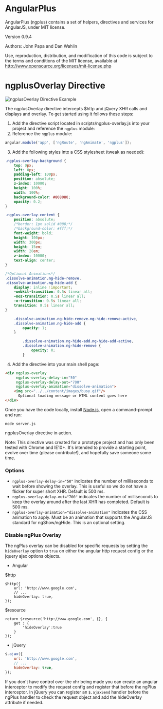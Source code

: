 AngularPlus
===========

AngularPlus (ngplus) contains a set of helpers, directives and services for AngularJS, under MIT license. 

Version 0.9.4

Authors: John Papa and Dan Wahlin
  
Use, reproduction, distribution, and modification of this code is subject to the terms and conditions of the MIT license, available at http://www.opensource.org/licenses/mit-license.php
 



# ngplusOverlay Directive

![ngplusOverlay Directive Example](https://raw.github.com/DanWahlin/AngularOverlay/master/content/images/appExample.png)

The ngplusOverlay directive intercepts $http and jQuery XHR calls and displays and overlay. To get started using it follows these steps:

1. Add the directive script located in scripts/ngplus-overlay.js into your project and reference the `ngplus` module:
2. Reference the `ngplus` module:

```javascript
angular.module('app', ['ngRoute', 'ngAnimate', 'ngplus']);
```

3. Add the following styles into a CSS stylesheet (tweak as needed):

```css
.ngplus-overlay-background {
    top: 0px;
    left: 0px;
    padding-left: 100px;
    position: absolute;
    z-index: 10000;
    height: 100%;
    width: 100%;
    background-color: #808080;
    opacity: 0.2;
}

.ngplus-overlay-content {
    position: absolute;
    /*border: 1px solid #000;*/
    /*background-color: #fff;*/
    font-weight: bold;
    height: 100px;
    width: 300px;
    height: 15em;
    width: 20em;
    z-index: 10000;
    text-align: center;
}

/*Optional Animations*/
.dissolve-animation.ng-hide-remove,
.dissolve-animation.ng-hide-add {
    display: inline !important;
    -webkit-transition: 0.5s linear all;
    -moz-transition: 0.5s linear all;
    -o-transition: 0.5s linear all;
    transition: 0.5s linear all;
}

    .dissolve-animation.ng-hide-remove.ng-hide-remove-active,
    .dissolve-animation.ng-hide-add {
        opacity: 1;
    }

        .dissolve-animation.ng-hide-add.ng-hide-add-active,
        .dissolve-animation.ng-hide-remove {
            opacity: 0;
        }

```

4. Add the directive into your main shell page:

```html
<div ngplus-overlay
     ngplus-overlay-delay-in="50"
     ngplus-overlay-delay-out="700"
     ngplus-overlay-animation="dissolve-animation">
    <img src="../../content/images/busy.gif"/>
 	  Optional loading message or HTML content goes here
</div>
```

Once you have the code locally, install [Node.js](http://nodejs.org), open a command-prompt and run:

```
node server.js
```

ngplusOverlay directive in action.

Note: This directive was created for a prototype project and has only been tested with Chrome and IE10+. It's intended to provide a starting point, evolve over time (please contribute!), and hopefully save someone some time.

### Options

- `ngplus-overlay-delay-in="50"` indicates the number of milliseconds to wait before showing the overlay. This is useful so we do not have a flicker for super short XHR. Default is 500 ms.
- `ngplus-overlay-delay-out="700"` indicates the number of milliseconds to keep the overlay around after the last XHR has completed. Default is 500 ms.
- `ngplus-overlay-animation="dissolve-animation"` indicates the CSS animation to apply. Must be an animation that supports the AngularJS standard for ngShow/ngHide. This is an optional setting. 

### Disable ngPlus Overlay

The ngPlus overlay can be disabled for specific requests by setting the `hideOverlay` option to `true`
on either the angular http request config or the jquery ajax options objects.

- Angular

$http
```
$http({
    url: 'http://www.google.com',
    // ...
    hideOverlay: true,
});
```
$resource
```$resource
return $resource('http://www.google.com', {}, {
    get : {
        'hideOverlay':true
    }
});
```

- jQuery
```js
$.ajax({
    url: 'http://www.google.com',
    // ...
    hideOverlay: true,
});
```

If you don't have control over the xhr being made you can create an angular interceptor to modify
the request config and register that before the ngPlus interceptor.  In jQuery you can register
an `$.ajaxSend` handler before the ngPlus handler to check the request object and add the
hideOverlay attribute if needed.

